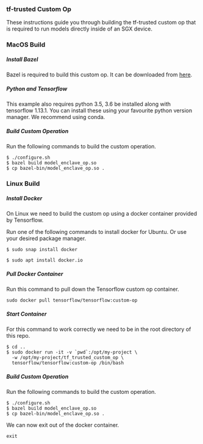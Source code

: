 ### tf-trusted Custom Op

These instructions guide you through building the tf-trusted custom op that is required to run models directly inside of an SGX device.

### MacOS Build

##### Install Bazel

Bazel is required to build this custom op. It can be downloaded from [here](https://docs.bazel.build/versions/master/install.html).

##### Python and Tensorflow

This example also requires python 3.5, 3.6 be installed along with tensorflow 1.13.1. You can install these using your favourite python version manager. We recommend using conda.

##### Build Custom Operation

Run the following commands to build the custom operation.

```
$ ./configure.sh
$ bazel build model_enclave_op.so
$ cp bazel-bin/model_enclave_op.so .
```

### Linux Build

##### Install Docker

On Linux we need to build the custom op using a docker container provided by Tensorflow.

Run one of the following commands to install docker for Ubuntu. Or use your desired package manager.

```
$ sudo snap install docker

$ sudo apt install docker.io
```

##### Pull Docker Container

Run this command to pull down the Tensorflow custom op container.

```
sudo docker pull tensorflow/tensorflow:custom-op
```

##### Start Container

For this command to work correctly we need to be in the root directory of this repo.

```
$ cd ..
$ sudo docker run -it -v `pwd`:/opt/my-project \
  -w /opt/my-project/tf_trusted_custom_op \
  tensorflow/tensorflow:custom-op /bin/bash
```

##### Build Custom Operation

Run the following commands to build the custom operation.

```
$ ./configure.sh
$ bazel build model_enclave_op.so
$ cp bazel-bin/model_enclave_op.so .
```

We can now exit out of the docker container.

```
exit
```
